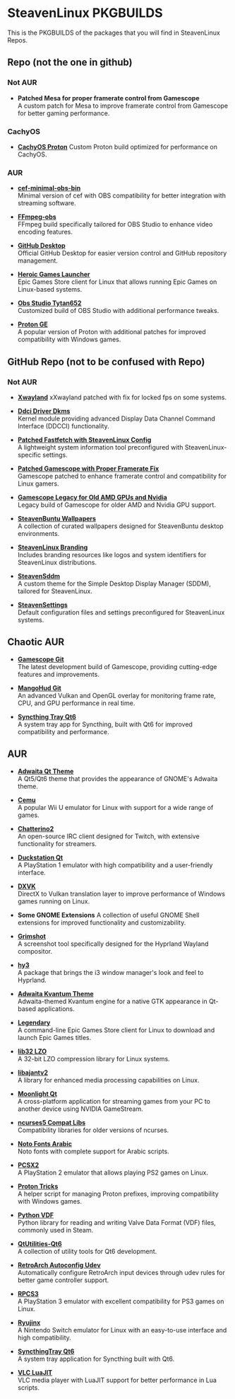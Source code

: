 # SteavenLinux PKGBUILDS

This is the PKGBUILDS of the packages that you will find in SteavenLinux Repos.

## Repo (not the one in github)

### Not AUR

- **Patched Mesa for proper framerate control from Gamescope**  
  A custom patch for Mesa to improve framerate control from Gamescope for better gaming performance.

### CachyOS

- [**CachyOS Proton**](https://github.com/SteavenLinux/PKGBUILDS/tree/main/Repo/CachyOS)
  Custom Proton build optimized for performance on CachyOS.

### AUR

- [**cef-minimal-obs-bin**](https://github.com/SteavenLinux/PKGBUILDS/blob/main/Repo/Aur/cef-minimal-obs-bin.sh)  
  Minimal version of cef with OBS compatibility for better integration with streaming software.

- [**FFmpeg-obs**](https://github.com/SteavenLinux/PKGBUILDS/blob/main/Repo/Aur/ffmpeg-obs.sh)  
  FFmpeg build specifically tailored for OBS Studio to enhance video encoding features.

- [**GitHub Desktop**](https://github.com/SteavenLinux/PKGBUILDS/blob/main/Repo/Aur/github-desktop-bin.sh)  
  Official GitHub Desktop for easier version control and GitHub repository management.

- [**Heroic Games Launcher**](https://github.com/SteavenLinux/PKGBUILDS/blob/main/Repo/Aur/heroic-games-launcher-bin.sh)  
  Epic Games Store client for Linux that allows running Epic Games on Linux-based systems.

- [**Obs Studio Tytan652**](https://github.com/SteavenLinux/PKGBUILDS/blob/main/Repo/Aur/obs-studio-tytan652.sh)  
  Customized build of OBS Studio with additional performance tweaks.

- [**Proton GE**](https://github.com/SteavenLinux/PKGBUILDS/blob/main/Repo/Aur/proton-ge-custom-bin.sh)  
  A popular version of Proton with additional patches for improved compatibility with Windows games.

## GitHub Repo (not to be confused with Repo)

### Not AUR

- [**Xwayland**](https://github.com/SteavenLinux/PKGBUILDS/tree/main/GitHub/xorg-xwayland)
  xXwayland patched with fix for locked fps on some systems.

- [**Ddci Driver Dkms**](https://github.com/SteavenLinux/PKGBUILDS/tree/main/GitHub/ddcci-driver-linux-dkms-git)  
  Kernel module providing advanced Display Data Channel Command Interface (DDCCI) functionality.

- [**Patched Fastfetch with SteavenLinux Config**](https://github.com/SteavenLinux/PKGBUILDS/tree/main/GitHub/fastfetch)  
  A lightweight system information tool preconfigured with SteavenLinux-specific settings.

- [**Patched Gamescope with Proper Framerate Fix**](https://github.com/SteavenLinux/PKGBUILDS/tree/main/GitHub/gamescope)  
  Gamescope patched to enhance framerate control and compatibility for Linux gamers.

- [**Gamescope Legacy for Old AMD GPUs and Nvidia**](https://github.com/SteavenLinux/PKGBUILDS/tree/main/GitHub/gamescope)  
  Legacy build of Gamescope for older AMD and Nvidia GPU support.

- [**SteavenBuntu Wallpapers**](https://github.com/SteavenLinux/PKGBUILDS/tree/main/GitHub/SteavenBuntu-Wallpapers)  
  A collection of curated wallpapers designed for SteavenBuntu desktop environments.

- [**SteavenLinux Branding**](https://github.com/SteavenLinux/PKGBUILDS/tree/main/GitHub/SteavenLinuxName)  
  Includes branding resources like logos and system identifiers for SteavenLinux distributions.

- [**SteavenSddm**](https://github.com/SteavenLinux/PKGBUILDS/tree/main/GitHub/SteavenSddm)  
  A custom theme for the Simple Desktop Display Manager (SDDM), tailored for SteavenLinux.

- [**SteavenSettings**](https://github.com/SteavenLinux/PKGBUILDS/tree/main/GitHub/SteavenSettings)  
  Default configuration files and settings preconfigured for SteavenLinux systems.

## Chaotic AUR

- [**Gamescope Git**](https://github.com/SteavenLinux/PKGBUILDS/blob/main/GitHub/Choatic-Aur/gamescope-git.sh)  
  The latest development build of Gamescope, providing cutting-edge features and improvements.

- [**MangoHud Git**](https://github.com/SteavenLinux/PKGBUILDS/blob/main/GitHub/Choatic-Aur/mangohud.sh)  
  An advanced Vulkan and OpenGL overlay for monitoring frame rate, CPU, and GPU performance in real time.

- [**Syncthing Tray Qt6**](https://github.com/SteavenLinux/PKGBUILDS/blob/main/GitHub/Choatic-Aur/syncthingtray-qt6.sh)  
  A system tray app for Syncthing, built with Qt6 for improved compatibility and performance.

## AUR

- [**Adwaita Qt Theme**](https://github.com/SteavenLinux/PKGBUILDS/blob/main/GitHub/Aur/adwaita-qt-git.sh)  
  A Qt5/Qt6 theme that provides the appearance of GNOME's Adwaita theme.

- [**Cemu**](https://github.com/SteavenLinux/PKGBUILDS/blob/main/GitHub/Aur/cemu.sh)  
  A popular Wii U emulator for Linux with support for a wide range of games.

- [**Chatterino2**](https://github.com/SteavenLinux/PKGBUILDS/blob/main/GitHub/Aur/chatterino2-appimage.sh)  
  An open-source IRC client designed for Twitch, with extensive functionality for streamers.

- [**Duckstation Qt**](https://github.com/SteavenLinux/PKGBUILDS/blob/main/GitHub/Aur/duckstation-qt-bin.sh)  
  A PlayStation 1 emulator with high compatibility and a user-friendly interface.

- [**DXVK**](https://github.com/SteavenLinux/PKGBUILDS/blob/main/GitHub/Aur/dxvk-bin.sh)  
  DirectX to Vulkan translation layer to improve performance of Windows games running on Linux.

- **Some GNOME Extensions** 
  A collection of useful GNOME Shell extensions for improved functionality and customizability.

- [**Grimshot**](https://github.com/SteavenLinux/PKGBUILDS/blob/main/GitHub/Aur/grimshot.sh)  
  A screenshot tool specifically designed for the Hyprland Wayland compositor.

- [**hy3**](https://github.com/SteavenLinux/PKGBUILDS/blob/main/GitHub/Aur/hy3.sh)  
  A package that brings the i3 window manager's look and feel to Hyprland.

- [**Adwaita Kvantum Theme**](https://github.com/SteavenLinux/PKGBUILDS/blob/main/GitHub/Aur/kvantum-theme-libadwaita-git.sh)  
  Adwaita-themed Kvantum engine for a native GTK appearance in Qt-based applications.

- [**Legendary**](https://github.com/SteavenLinux/PKGBUILDS/blob/main/GitHub/Aur/legendary.sh)  
  A command-line Epic Games Store client for Linux to download and launch Epic Games titles.

- [**lib32 LZO**](https://github.com/SteavenLinux/PKGBUILDS/blob/main/GitHub/Aur/lib32-lzo.sh)  
  A 32-bit LZO compression library for Linux systems.

- [**libajantv2**](https://github.com/SteavenLinux/PKGBUILDS/blob/main/GitHub/Aur/libajantv2.sh)  
  A library for enhanced media processing capabilities on Linux.

- [**Moonlight Qt**](https://github.com/SteavenLinux/PKGBUILDS/blob/main/GitHub/Aur/moonlight-qt-bin.sh)  
  A cross-platform application for streaming games from your PC to another device using NVIDIA GameStream.

- [**ncurses5 Compat Libs**](https://github.com/SteavenLinux/PKGBUILDS/blob/main/GitHub/Aur/ncurses5-compat-libs.sh)  
  Compatibility libraries for older versions of ncurses.

- [**Noto Fonts Arabic**](https://github.com/SteavenLinux/PKGBUILDS/blob/main/GitHub/Aur/noto-fonts-ar.sh)  
  Noto fonts with complete support for Arabic scripts.

- [**PCSX2**](https://github.com/SteavenLinux/PKGBUILDS/blob/main/GitHub/Aur/pcsx2-latest-bin.sh)  
  A PlayStation 2 emulator that allows playing PS2 games on Linux.

- [**Proton Tricks**](https://github.com/SteavenLinux/PKGBUILDS/blob/main/GitHub/Aur/protontricks.sh)  
  A helper script for managing Proton prefixes, improving compatibility with Windows games.

- [**Python VDF**](https://github.com/SteavenLinux/PKGBUILDS/blob/main/GitHub/Aur/python-vdf.sh)  
  Python library for reading and writing Valve Data Format (VDF) files, commonly used in Steam.

- [**QtUtilities-Qt6**](https://github.com/SteavenLinux/PKGBUILDS/blob/main/GitHub/Aur/qtutilities-qt6.sh)  
  A collection of utility tools for Qt6 development.

- [**RetroArch Autoconfig Udev**](https://github.com/SteavenLinux/PKGBUILDS/blob/main/GitHub/Aur/retroarch-autoconfig-udev-git.sh)  
  Automatically configure RetroArch input devices through udev rules for better game controller support.

- [**RPCS3**](https://github.com/SteavenLinux/PKGBUILDS/blob/main/GitHub/Aur/rpcs3-bin.sh)  
  A PlayStation 3 emulator with excellent compatibility for PS3 games on Linux.

- [**Ryujinx**](https://github.com/SteavenLinux/PKGBUILDS/blob/main/GitHub/Aur/ryujinx.sh)  
  A Nintendo Switch emulator for Linux with an easy-to-use interface and high compatibility.

- [**SyncthingTray Qt6**](https://github.com/SteavenLinux/PKGBUILDS/blob/main/GitHub/Aur/syncthingtray-qt6.sh)  
  A system tray application for Syncthing built with Qt6.

- [**VLC LuaJIT**](https://github.com/SteavenLinux/PKGBUILDS/blob/main/GitHub/Aur/vlc-luajit.sh)  
  VLC media player with LuaJIT support for better performance in Lua scripts.
